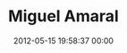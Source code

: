 ---
title: "Miguel Amaral"
date: 2012-05-15 19:58:37 00:00
permalink: /miguelamaral
twitter: "sirmiguelamaral"
likes: [69,70,358,359,444]
id: 43
gravatar: "http://www.gravatar.com/avatar/381f13214f66d7f7c5ad14767e159a6b"
---